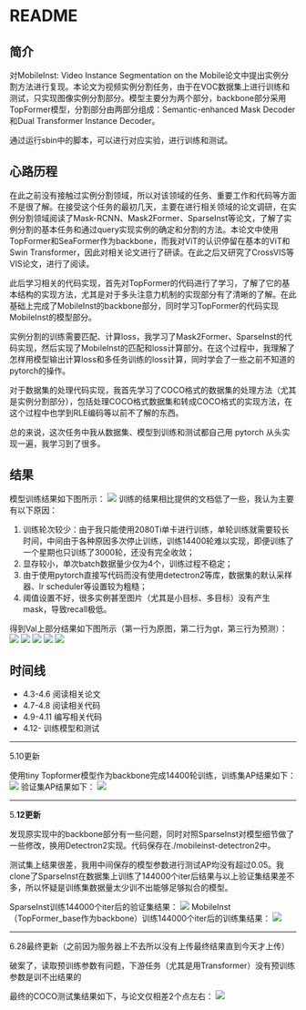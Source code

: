 # README
## 简介
对MobileInst: Video Instance Segmentation on the Mobile论文中提出实例分割方法进行复现。本论文为视频实例分割任务，由于在VOC数据集上进行训练和测试，只实现图像实例分割部分。模型主要分为两个部分，backbone部分采用TopFormer模型，分割部分由两部分组成：Semantic-enhanced Mask Decoder和Dual Transformer Instance Decoder。

通过运行sbin中的脚本，可以进行对应实验，进行训练和测试。

## 心路历程
在此之前没有接触过实例分割领域，所以对该领域的任务、重要工作和代码等方面不是很了解。在接受这个任务的最初几天，主要在进行相关领域的论文调研，在实例分割领域阅读了Mask-RCNN、Mask2Former、SparseInst等论文，了解了实例分割的基本任务和通过query实现实例的确定和分割的方法。本论文中使用TopFormer和SeaFormer作为backbone，而我对ViT的认识停留在基本的ViT和Swin Transformer，因此对相关论文进行了研读。在此之后又研究了CrossVIS等VIS论文，进行了阅读。

此后学习相关的代码实现，首先对TopFormer的代码进行了学习，了解了它的基本结构的实现方法，尤其是对于多头注意力机制的实现部分有了清晰的了解。在此基础上完成了MobileInst的backbone部分，同时学习TopFormer的代码实现MobileInst的模型部分。

实例分割的训练需要匹配、计算loss，我学习了Mask2Former、SparseInst的代码实现，然后实现了MobileInst的匹配和loss计算部分。在这个过程中，我理解了怎样用模型输出计算loss和多任务训练的loss计算，同时学会了一些之前不知道的pytorch的操作。

对于数据集的处理代码实现，我首先学习了COCO格式的数据集的处理方法（尤其是实例分割部分），包括处理COCO格式数据集和转成COCO格式的实现方法，在这个过程中也学到RLE编码等以前不了解的东西。

总的来说，这次任务中我从数据集、模型到训练和测试都自己用 pytorch 从头实现一遍，我学习到了很多。
## 结果

模型训练结果如下图所示：
![](assets/ap.png)
训练的结果相比提供的文档低了一些，我认为主要有以下原因：
1. 训练轮次较少：由于我只能使用2080Ti单卡进行训练，单轮训练就需要较长时间，中间由于各种原因多次停止训练，训练14400轮难以实现，即便训练了一个星期也只训练了3000轮，还没有完全收敛；
2. 显存较小，单次batch数据量少仅为4个，训练过程不稳定；
3. 由于使用pytorch直接写代码而没有使用detectron2等库，数据集的默认采样器、lr scheduler等设置较为粗糙；
4. 阈值设置不好，很多实例甚至图片（尤其是小目标、多目标）没有产生mask，导致recall极低。

得到Val上部分结果如下图所示（第一行为原图，第二行为gt，第三行为预测）：
![](assets/results/1.jpg)
![](assets/results/2.jpg)
![](assets/results/3.jpg)
![](assets/results/4.jpg)
![](assets/results/5.jpg)

## 时间线
- 4.3-4.6 阅读相关论文
- 4.7-4.8 阅读相关代码
- 4.9-4.11 编写相关代码
- 4.12- 训练模型和测试
---
5.10更新

使用tiny Topformer模型作为backbone完成14400轮训练，训练集AP结果如下：
![](assets/ap_train_v1.png)
验证集AP结果如下：
![](assets/ap_test_v1.png)

---
5.**12更新**

发现原实现中的backbone部分有一些问题，同时对照SparseInst对模型细节做了一些修改，换用Detectron2实现。代码保存在./mobileinst-detectron2中。

测试集上结果很差，我用中间保存的模型参数进行测试AP均没有超过0.05。我clone了SparseInst在数据集上训练了144000个iter后结果与以上验证集结果差不多，所以怀疑是训练集数据量太少训不出能够足够拟合的模型。

SparseInst训练144000个iter后的验证集结果：
![](assets/SparseInst_val.png)
MobileInst（TopFormer_base作为backbone）训练144000个iter后的训练集结果：
![](assets/MobileInst_train.png)

---
6.28最终更新（之前因为服务器上不去所以没有上传最终结果直到今天才上传）

破案了，读取预训练参数有问题，下游任务（尤其是用Transformer）没有预训练参数是训不出结果的

最终的COCO测试集结果如下，与论文仅相差2个点左右：
![](assets/final.png)
